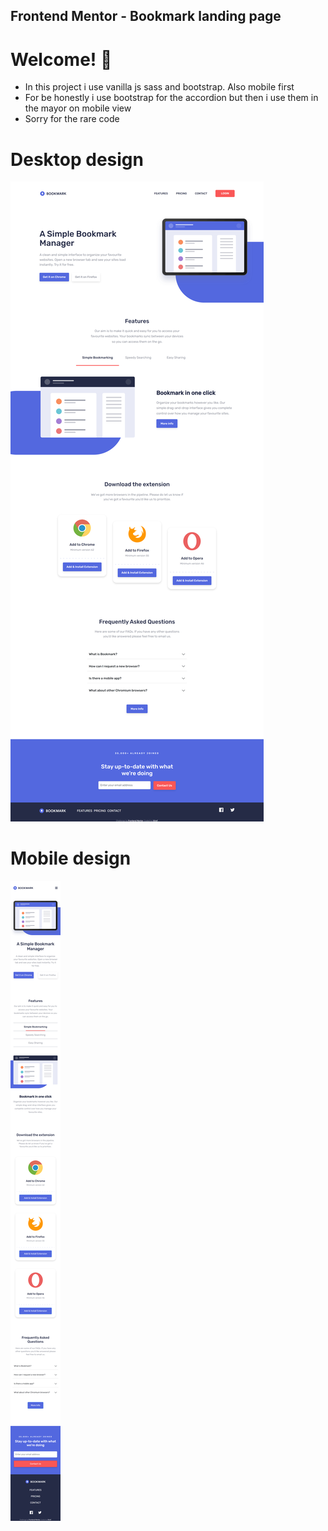 ## Frontend Mentor - Bookmark landing page

# Welcome! 👋

- In this project i use vanilla js sass and bootstrap. Also mobile first
- For be honestly i use bootstrap for the accordion but then i use them in the mayor on mobile view
- Sorry for the rare code

# Desktop design
![desktop design](./design/desktop.png)

# Mobile design
![mobile design](./design/mobile.png)
